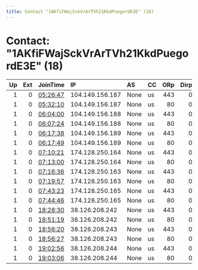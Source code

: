```yaml
---
title: Contact "1AKfiFWajSckVrArTVh21KkdPuegordE3E" (18)
---
```


# Contact: "1AKfiFWajSckVrArTVh21KkdPuegordE3E" (18)

|   Up |   Ext | JoinTime                                                                                            | IP              | AS   | CC   |   ORp |   Dirp | OS    | Version   | Nickname   |   eFamMembers |
|-----:|------:|:----------------------------------------------------------------------------------------------------|:----------------|:-----|:-----|------:|-------:|:------|:----------|:-----------|--------------:|
|    1 |     0 | [05:26:47](https://metrics.torproject.org/rs.html#details/FF84A1908508952A858140E82ED0FC3BFF65D012) | 104.149.156.187 | None | us   |   443 |      0 | Linux | 0.4.5.10  | allstars1  |             2 |
|    1 |     0 | [05:32:10](https://metrics.torproject.org/rs.html#details/315D1201A80DCA0AB6D5BA6514F9152FDEFEA0E0) | 104.149.156.187 | None | us   |    80 |      0 | Linux | 0.4.5.10  | allstars2  |             2 |
|    1 |     0 | [06:04:00](https://metrics.torproject.org/rs.html#details/44D9262953FF8D30AA6638A995F2BCD3A2F9FACC) | 104.149.156.188 | None | us   |   443 |      0 | Linux | 0.4.5.10  | always1    |             2 |
|    1 |     0 | [06:07:24](https://metrics.torproject.org/rs.html#details/5A6AD8BFBA74F646822996EC03FD3484353A41B3) | 104.149.156.188 | None | us   |    80 |      0 | Linux | 0.4.5.10  | always2    |             2 |
|    1 |     0 | [06:17:38](https://metrics.torproject.org/rs.html#details/D293946CD36646BCE6431EC8DFC2577EB72444D9) | 104.149.156.189 | None | us   |   443 |      0 | Linux | 0.4.5.10  | already1   |             2 |
|    1 |     0 | [06:17:49](https://metrics.torproject.org/rs.html#details/D70A5E01EC14D078164D5E587608949F85FD771B) | 104.149.156.189 | None | us   |    80 |      0 | Linux | 0.4.5.10  | already2   |             2 |
|    1 |     0 | [07:10:21](https://metrics.torproject.org/rs.html#details/6A0F1A8DCDC15C5EFBF303911578A009A36D11EF) | 174.128.250.164 | None | us   |   443 |      0 | Linux | 0.4.5.10  | ready1     |             2 |
|    1 |     0 | [07:13:00](https://metrics.torproject.org/rs.html#details/5197FC89F7A1623CA90D6E0254ABCCBC6D85A86E) | 174.128.250.164 | None | us   |    80 |      0 | Linux | 0.4.5.10  | ready2     |             2 |
|    1 |     0 | [07:16:36](https://metrics.torproject.org/rs.html#details/F7A052D4EEA2F4BC942DFB054AF2DC54A2A37E5D) | 174.128.250.163 | None | us   |   443 |      0 | Linux | 0.4.5.10  | rockstars1 |             2 |
|    1 |     0 | [07:19:57](https://metrics.torproject.org/rs.html#details/AE1B1A9B44DC87821D69F04DC4933DECC555E536) | 174.128.250.163 | None | us   |    80 |      0 | Linux | 0.4.5.10  | rockstars2 |             2 |
|    1 |     0 | [07:43:23](https://metrics.torproject.org/rs.html#details/E5EDA1F450268E688E6C4FD5F79DA95630B2AD15) | 174.128.250.165 | None | us   |   443 |      0 | Linux | 0.4.5.10  | right1     |             2 |
|    1 |     0 | [07:44:46](https://metrics.torproject.org/rs.html#details/00654113959763F653C92AFF078A7EC3A7BBD2D9) | 174.128.250.165 | None | us   |    80 |      0 | Linux | 0.4.5.10  | right2     |             2 |
|    1 |     0 | [18:28:30](https://metrics.torproject.org/rs.html#details/94036C7280AD42722298DEFCEE99961B8700C987) | 38.126.208.242  | None | us   |   443 |      0 | Linux | 0.4.5.10  | people1    |             2 |
|    1 |     0 | [18:51:19](https://metrics.torproject.org/rs.html#details/1E1BEF2C8E1695AC021C9010425D35080204937B) | 38.126.208.242  | None | us   |    80 |      0 | Linux | 0.4.5.10  | people2    |             2 |
|    1 |     0 | [18:56:20](https://metrics.torproject.org/rs.html#details/7751E37017F7666883DAF2503B3014182828536A) | 38.126.208.243  | None | us   |   443 |      0 | Linux | 0.4.5.10  | please1    |             2 |
|    1 |     0 | [18:56:27](https://metrics.torproject.org/rs.html#details/CB82FEC4156AE061260C4424CF1937BBFED34D6F) | 38.126.208.243  | None | us   |    80 |      0 | Linux | 0.4.5.10  | please2    |             2 |
|    1 |     0 | [19:02:56](https://metrics.torproject.org/rs.html#details/0541CE9E2DDA8C0B1D988FB640D65916B0683C35) | 38.126.208.244  | None | us   |   443 |      0 | Linux | 0.4.5.10  | politely1  |             2 |
|    1 |     0 | [19:03:06](https://metrics.torproject.org/rs.html#details/38B715F758E4F6429907EB352DB6F15419601526) | 38.126.208.244  | None | us   |    80 |      0 | Linux | 0.4.5.10  | politely2  |             2 |
